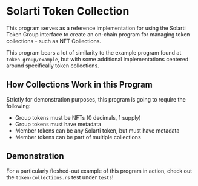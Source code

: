 # Solarti Token Collection

This program serves as a reference implementation for using the Solarti Token Group
interface to create an on-chain program for managing token collections - such
as NFT Collections.

This program bears a lot of similarity to the example program found at
`token-group/example`, but with some additional implementations centered around
specifically token collections.

## How Collections Work in this Program

Strictly for demonstration purposes, this program is going to require the
following:

- Group tokens must be NFTs (0 decimals, 1 supply)
- Group tokens must have metadata
- Member tokens can be any Solarti token, but must have metadata
- Member tokens can be part of multiple collections

## Demonstration

For a particularly fleshed-out example of this program in action, check out the
`token-collections.rs` test under `tests`!